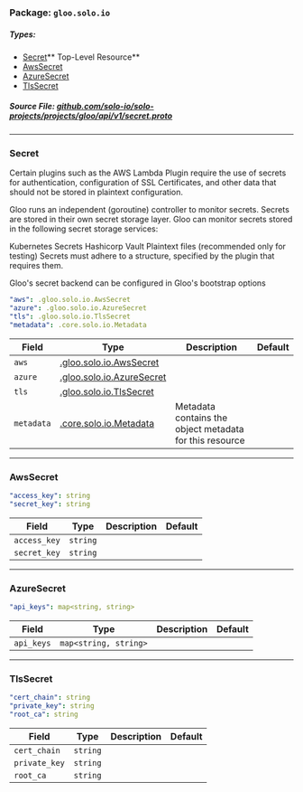 <!-- Code generated by solo-kit. DO NOT EDIT. -->

### Package: `gloo.solo.io` 
##### Types:


- [Secret](#Secret)** Top-Level Resource**
- [AwsSecret](#AwsSecret)
- [AzureSecret](#AzureSecret)
- [TlsSecret](#TlsSecret)
  



##### Source File: [github.com/solo-io/solo-projects/projects/gloo/api/v1/secret.proto](https://github.com/solo-io/solo-projects/blob/master/projects/gloo/api/v1/secret.proto)





---
### <a name="Secret">Secret</a>

 

Certain plugins such as the AWS Lambda Plugin require the use of secrets for authentication, configuration of SSL Certificates, and other data that should not be stored in plaintext configuration.

Gloo runs an independent (goroutine) controller to monitor secrets. Secrets are stored in their own secret storage layer. Gloo can monitor secrets stored in the following secret storage services:

Kubernetes Secrets
Hashicorp Vault
Plaintext files (recommended only for testing)
Secrets must adhere to a structure, specified by the plugin that requires them.

Gloo's secret backend can be configured in Gloo's bootstrap options

```yaml
"aws": .gloo.solo.io.AwsSecret
"azure": .gloo.solo.io.AzureSecret
"tls": .gloo.solo.io.TlsSecret
"metadata": .core.solo.io.Metadata

```

| Field | Type | Description | Default |
| ----- | ---- | ----------- |----------- | 
| `aws` | [.gloo.solo.io.AwsSecret](secret.proto.sk.md#AwsSecret) |  |  |
| `azure` | [.gloo.solo.io.AzureSecret](secret.proto.sk.md#AzureSecret) |  |  |
| `tls` | [.gloo.solo.io.TlsSecret](secret.proto.sk.md#TlsSecret) |  |  |
| `metadata` | [.core.solo.io.Metadata](../../../../../solo-kit/api/v1/metadata.proto.sk.md#Metadata) | Metadata contains the object metadata for this resource |  |




---
### <a name="AwsSecret">AwsSecret</a>



```yaml
"access_key": string
"secret_key": string

```

| Field | Type | Description | Default |
| ----- | ---- | ----------- |----------- | 
| `access_key` | `string` |  |  |
| `secret_key` | `string` |  |  |




---
### <a name="AzureSecret">AzureSecret</a>



```yaml
"api_keys": map<string, string>

```

| Field | Type | Description | Default |
| ----- | ---- | ----------- |----------- | 
| `api_keys` | `map<string, string>` |  |  |




---
### <a name="TlsSecret">TlsSecret</a>



```yaml
"cert_chain": string
"private_key": string
"root_ca": string

```

| Field | Type | Description | Default |
| ----- | ---- | ----------- |----------- | 
| `cert_chain` | `string` |  |  |
| `private_key` | `string` |  |  |
| `root_ca` | `string` |  |  |





<!-- Start of HubSpot Embed Code -->
<script type="text/javascript" id="hs-script-loader" async defer src="//js.hs-scripts.com/5130874.js"></script>
<!-- End of HubSpot Embed Code -->
